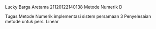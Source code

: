 Lucky Barga Aretama
21120122140138
Metode Numerik D

Tugas Metode Numerik implementasi sistem persamaan
3 Penyelesaian metode untuk pers. Linear
